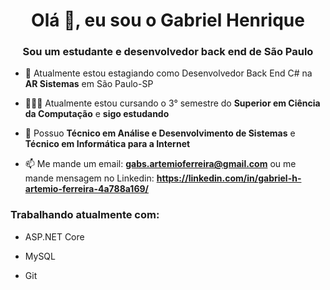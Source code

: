 <h1 align="center">Olá 👋, eu sou o Gabriel Henrique</h1>
<h3 align="center">Sou um estudante e desenvolvedor back end de São Paulo</h3>

- 🔭 Atualmente estou estagiando como Desenvolvedor Back End C# na **AR Sistemas** em São Paulo-SP

- 👨🏼‍💻 Atualmente estou cursando o 3° semestre do **Superior em Ciência da Computação** e **sigo estudando**

- 👨 Possuo **Técnico em Análise e Desenvolvimento de Sistemas** e **Técnico em Informática para a Internet**

- 📫 Me mande um email: **gabs.artemioferreira@gmail.com** ou me mande mensagem no Linkedin: **https://linkedin.com/in/gabriel-h-artemio-ferreira-4a788a169/**

<h3 align="left">Trabalhando atualmente com:</h3>

- ASP.NET Core

- MySQL

- Git
